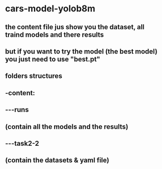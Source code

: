 # cars-model-yolob8m
## the content file jus show you the dataset, all traind models and there results 
## but if you want to try the model (the best model) you just need to use "best.pt"

## folders structures

## -content:

##	---runs
##		(contain all the models and the results)

##	---task2-2

##		(contain the datasets & yaml file) 
